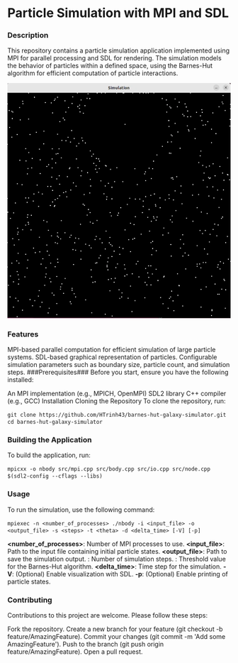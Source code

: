 # Particle Simulation with MPI and SDL
### Description
This repository contains a particle simulation application implemented using MPI for parallel processing and SDL for rendering. The simulation models the behavior of particles within a defined space, using the Barnes-Hut algorithm for efficient computation of particle interactions.

![Demo Animation](img/1000-particles.gif)

### Features
MPI-based parallel computation for efficient simulation of large particle systems.
SDL-based graphical representation of particles.
Configurable simulation parameters such as boundary size, particle count, and simulation steps.
###Prerequisites###
Before you start, ensure you have the following installed:

An MPI implementation (e.g., MPICH, OpenMPI)
SDL2 library
C++ compiler (e.g., GCC)
Installation
Cloning the Repository
To clone the repository, run:
```
git clone https://github.com/HTrinh43/barnes-hut-galaxy-simulator.git
cd barnes-hut-galaxy-simulator
```
### Building the Application
To build the application, run:
```
mpicxx -o nbody src/mpi.cpp src/body.cpp src/io.cpp src/node.cpp $(sdl2-config --cflags --libs)
```
### Usage
To run the simulation, use the following command:
```
mpiexec -n <number_of_processes> ./nbody -i <input_file> -o <output_file> -s <steps> -t <theta> -d <delta_time> [-V] [-p]
```
**<number_of_processes>**: Number of MPI processes to use.
**<input_file>**: Path to the input file containing initial particle states.
**<output_file>**: Path to save the simulation output.
**<steps>**: Number of simulation steps.
**<theta>**: Threshold value for the Barnes-Hut algorithm.
**<delta_time>**: Time step for the simulation.
**-V**: (Optional) Enable visualization with SDL.
**-p**: (Optional) Enable printing of particle states.

### Contributing
Contributions to this project are welcome. Please follow these steps:

Fork the repository.
Create a new branch for your feature (git checkout -b feature/AmazingFeature).
Commit your changes (git commit -m 'Add some AmazingFeature').
Push to the branch (git push origin feature/AmazingFeature).
Open a pull request.
